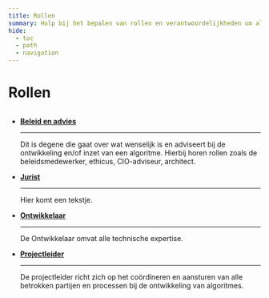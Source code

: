 ```yaml
---
title: Rollen
summary: Hulp bij het bepalen van rollen en verantwoordelijkheden om als overheid verantwoordelijk om te gaan met algoritmes.
hide:
  - toc
  - path
  - navigation
---
```


# Rollen

<div style="margin-top:32px;" class="grid cards" markdown>

-  [__Beleid en advies__](beleid-en-advies/)

    ---

    Dit is degene die gaat over wat wenselijk is en adviseert bij de ontwikkeling en/of inzet van een algoritme. Hierbij horen rollen zoals de beleidsmedewerker, ethicus, CIO-adviseur, architect.


-   [__Jurist__](jurist/)
    
    ---

    Hier komt een tekstje.

-   [__Ontwikkelaar__](ontwikkelaar/)

    ---

    De Ontwikkelaar omvat alle technische expertise.

-   [__Projectleider__](projectleider/)

    ---

    De projectleider richt zich op het coördineren en aansturen van alle betrokken partijen en processen bij de ontwikkeling van algoritmes.


</div>
